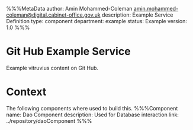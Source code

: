 %%%MetaData
author: Amin Mohammed-Coleman <amin.mohammed-coleman@digital.cabinet-office.gov.uk>
description: Example Service Definition 
type: component
department: example
status: Example
version: 1.0
%%%


# Git Hub Example Service

Example vitruvius content on Git Hub.

# Context

The following components where used to build this.
%%%Component
name: Dao Component
description: Used for Database interaction
link: ../repository/daoComponent
%%%  
